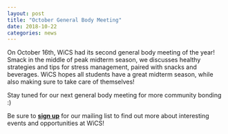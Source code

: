 ```yaml
---
layout: post
title: "October General Body Meeting"
date: 2018-10-22
categories: news
---
```


On October 16th, WiCS had its second general body meeting of the year! Smack in the middle of peak midterm season, we discusses healthy strategies and tips for stress management, paired with snacks and beverages. WiCS hopes all students have a great midterm season, while also making sure to take care of themselves!

Stay tuned for our next general body meeting for more community bonding :) 

Be sure to [**sign up**][mailinglist] for our mailing list to find out more about interesting events and opportunities at WiCS! 

[interview]: https://goo.gl/forms/IM6QRxvi02qTFz022
[mailinglist]: http://columbia.us9.list-manage.com/subscribe?u=4c6a1c710f8ab9cce10272368&id=593b5faa43

